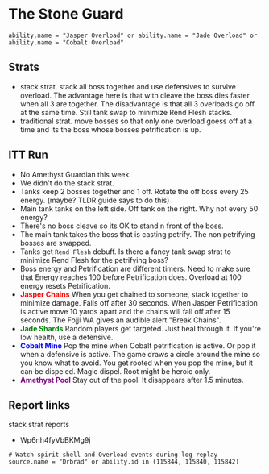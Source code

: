 # The Stone Guard

```
ability.name = "Jasper Overload" or ability.name = "Jade Overload" or ability.name = "Cobalt Overload"
```

## Strats

- stack strat.  stack all boss together and use defensives to survive overload.  The advantage here is that with cleave the boss dies faster when all 3 are together.  The disadvantage is that all 3 overloads go off at the same time.  Still tank swap to minimize Rend Flesh stacks.
- traditional strat. move bosses so that only one overload goess off at a time and its the boss whose bosses petrification is up.

## ITT Run

- No Amethyst Guardian this week.
- We didn't do the stack strat.
- Tanks keep 2 bosses together and 1 off.  Rotate the off boss every 25 energy. (maybe? TLDR guide says to do this)
- Main tank tanks on the left side. Off tank on the right. Why not every 50 energy?
- There's no boss cleave so its OK to stand n front of the boss.
- The main tank takes the boss that is casting petrify. The non petrifying bosses are swapped.
- Tanks get `Rend Flesh` debuff. Is there a fancy tank swap strat to minimize Rend Flesh for the petrifying boss?
- Boss energy and Petrification are different timers. Need to make sure that Energy reaches 100 before Petrification does. Overload at 100 energy resets Petrification.
- <span style="color:red">**Jasper Chains**</span> When you get chained to someone, stack together to minimize damage. Falls off after 30 seconds. When Jasper Petrification is active move 10 yards apart and the chains will fall off after 15 seconds. The Fojji WA gives an audible alert "Break Chains".
- <span style="color:green">**Jade Shards**</span> Random players get targeted. Just heal through it. If you're low health, use a defensive.
- <span style="color:blue">**Cobalt Mine**</span> Pop the mine when Cobalt petrification is active.  Or pop it when a defensive is active. The game draws a circle around the mine so you know what to avoid. You get rooted when you pop the mine, but it can be dispeled. Magic dispel.  Root might be heroic only.
- <span style="color:purple">**Amethyst Pool**</span> Stay out of the pool. It disappears after 1.5 minutes.


## Report links

stack strat reports

- Wp6nh4fyVbBKMg9j

```
# Watch spirit shell and Overload events during log replay
source.name = "Drbrad" or ability.id in (115844, 115840, 115842)

```
